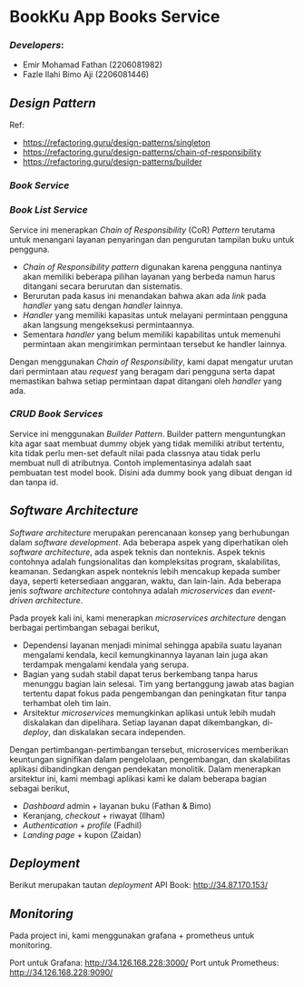 # BookKu App Books Service

### *Developers*:
- Emir Mohamad Fathan (2206081982)
- Fazle Ilahi Bimo Aji (2206081446)

## *Design Pattern*
Ref: 
- https://refactoring.guru/design-patterns/singleton
- https://refactoring.guru/design-patterns/chain-of-responsibility
- https://refactoring.guru/design-patterns/builder

### *Book Service*


### *Book List Service*
Service ini menerapkan _Chain of Responsibility_ (CoR) _Pattern_ terutama untuk menangani layanan penyaringan dan 
pengurutan tampilan buku untuk pengguna.

- _Chain of Responsibility pattern_ digunakan karena pengguna nantinya akan memiliki beberapa pilihan layanan yang 
berbeda namun harus ditangani secara berurutan dan sistematis.
- Berurutan pada kasus ini menandakan bahwa akan ada _link_ pada _handler_ yang satu dengan _handler_ lainnya.
- _Handler_ yang memiliki kapasitas untuk melayani permintaan pengguna akan langsung mengeksekusi permintaannya. 
- Sementara _handler_ yang belum memiliki kapabilitas untuk memenuhi permintaan akan mengirimkan permintaan tersebut 
ke handler lainnya.

Dengan menggunakan _Chain of Responsibility_, kami dapat mengatur urutan dari permintaan atau _request_ yang beragam dari 
pengguna serta dapat memastikan bahwa setiap permintaan dapat ditangani oleh _handler_ yang ada. 

### *CRUD Book Services*
Service ini menggunakan _Builder Pattern_. Builder pattern menguntungkan kita agar saat membuat dummy objek yang tidak memiliki atribut tertentu, kita tidak perlu men-set default nilai pada classnya atau tidak perlu membuat null di atributnya. Contoh implementasinya adalah saat pembuatan test model book. Disini ada dummy book yang dibuat dengan id dan tanpa id.

## *Software Architecture*

_Software architecture_ merupakan perencanaan konsep yang berhubungan dalam _software development_. Ada beberapa aspek yang 
diperhatikan oleh _software architecture_, ada aspek teknis dan nonteknis. Aspek teknis contohnya adalah fungsionalitas 
dan kompleksitas program, skalabilitas, keamanan. Sedangkan aspek nonteknis lebih mencakup kepada sumber daya, seperti 
ketersediaan anggaran, waktu, dan lain-lain. Ada beberapa jenis _software architecture_ contohnya adalah _microservices_ dan
_event-driven architecture_.

Pada proyek kali ini, kami menerapkan _microservices architecture_ dengan berbagai pertimbangan sebagai berikut,

- Dependensi layanan menjadi minimal sehingga apabila suatu layanan mengalami kendala, kecil kemungkinannya layanan 
lain juga akan terdampak mengalami kendala yang serupa.
- Bagian yang sudah stabil dapat terus berkembang tanpa harus menunggu bagian lain selesai. Tim yang bertanggung jawab 
atas bagian tertentu dapat fokus pada pengembangan dan peningkatan fitur tanpa terhambat oleh tim lain.
- Arsitektur _microservices_ memungkinkan aplikasi untuk lebih mudah diskalakan dan dipelihara. Setiap layanan dapat 
dikembangkan, di-_deploy_, dan diskalakan secara independen.

Dengan pertimbangan-pertimbangan tersebut, microservices memberikan keuntungan signifikan dalam pengelolaan, 
pengembangan, dan skalabilitas aplikasi dibandingkan dengan pendekatan monolitik. Dalam menerapkan arsitektur ini, 
kami membagi aplikasi kami ke dalam beberapa bagian sebagai berikut,

- _Dashboard_ admin + layanan buku (Fathan & Bimo)
- Keranjang, _checkout_ + riwayat (Ilham)
- _Authentication_ + _profile_ (Fadhil)
- _Landing page_ + kupon (Zaidan)

## *Deployment*
Berikut merupakan tautan _deployment_ API Book: http://34.87.170.153/

## *Monitoring*
Pada project ini, kami menggunakan grafana + prometheus untuk monitoring.

Port untuk Grafana: http://34.126.168.228:3000/
Port untuk Prometheus: http://34.126.168.228:9090/
